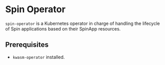 # Spin Operator

`spin-operator` is a Kubernetes operator in charge of handling the lifecycle of Spin applications based on their SpinApp resources.

## Prerequisites

- `kwasm-operator` installed.